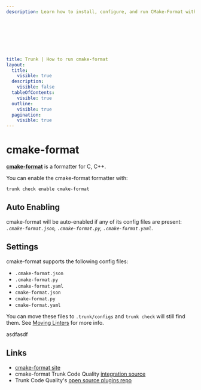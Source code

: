 ```yaml
---
description: Learn how to install, configure, and run CMake-Format with Trunk Check to ensure consistent formatting and best practices for your CMake scripts.








title: Trunk | How to run cmake-format
layout:
  title:
    visible: true
  description:
    visible: false
  tableOfContents:
    visible: true
  outline:
    visible: true
  pagination:
    visible: true
---
```


# cmake-format

[**cmake-format**](https://github.com/cheshirekow/cmake_format) is a formatter for C, C++.

You can enable the cmake-format formatter with:

```shell
trunk check enable cmake-format
```

## Auto Enabling

cmake-format will be auto-enabled if any of its config files are present: *`.cmake-format.json`, `.cmake-format.py`, `.cmake-format.yaml`*.

## Settings

cmake-format supports the following config files:
* `.cmake-format.json`
* `.cmake-format.py`
* `.cmake-format.yaml`
* `cmake-format.json`
* `cmake-format.py`
* `cmake-format.yaml`

You can move these files to `.trunk/configs` and `trunk check` will still find them. See [Moving Linters](../configure-linters.md#moving-linters) for more info.





asdfasdf



## Links

- [cmake-format site](https://github.com/cheshirekow/cmake_format)
- cmake-format Trunk Code Quality [integration source](https://github.com/trunk-io/plugins/tree/main/linters/cmake-format)
- Trunk Code Quality's [open source plugins repo](https://github.com/trunk-io/plugins/tree/main)
